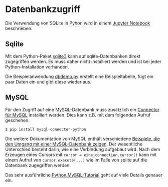 # Datenbankzugriff

Die Verwendung von SQLite in Pyhon wird in einem
[Jupyter Notebook](https://nbviewer.jupyter.org/github/tbs1-bo/software-101/blob/master/datenbank/datenbank.ipynb)
beschrieben.

## Sqlite

Mit dem Python-Paket [sqlite3](https://docs.python.org/library/sqlite3.html)
kann auf  sqlite-Datenbanken direkt zugegriffen werden. Es muss daher nicht
installiert werden und ist bei jeder Python-Installation vorhanden.

Die Beispielanwendung [dbdemo.py](dbdemo.py) erstellt eine Beispieltabelle,
fügt ein paar Daten ein und gibt diese wieder aus.

## MySQL

Für den Zugriff auf eine MySQL-Datenbank muss zusätzlich ein 
[Connector für 
MySQL](https://dev.mysql.com/doc/connector-python/en/connector-python-installation-binary.html)
installiert werden. Dies kann z.B. mit dem folgenden Aufruf geschehen.

    $ pip install mysql-connector-python

Die weitere Dokumentation von MySQL enthält verschiedene [Beispiele, die
den Umgang mit einer MySQL-Datenbank 
zeigen](https://dev.mysql.com/doc/connector-python/en/connector-python-examples.html).
Der wesentliche Unterschied besteht darin, wie eine Verbindung aufgebaut wird.
Nach dem Erzeugen eines Cursors mit ``cursor = eine_connection.cursor()`` kann
mit einem Aufruf von ``cursor.execute(...)`` wie im Falle von sqlite auf die 
Datenbank zugegriffen werden.

Das sehr ausführliche [Python MySQL-Tutorial](https://pynative.com/python-mysql-tutorial/)
geht auf viele Details genauer ein.
